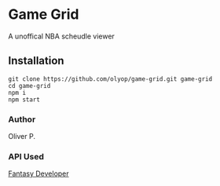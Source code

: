# Game Grid
A unoffical NBA scheudle viewer

## Installation
```shell
git clone https://github.com/olyop/game-grid.git game-grid
cd game-grid
npm i
npm start
```

### Author
Oliver P.

### API Used
[Fantasy Developer](https://developer.fantasydata.com/)